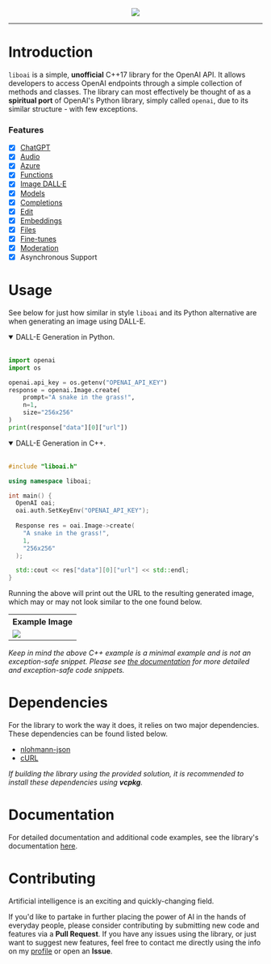 <p align="center">
  <img src="/images/_logo.png">
</p>

<hr>
<h1>Introduction</h1>
<p><code>liboai</code> is a simple, <b>unofficial</b> C++17 library for the OpenAI API. It allows developers to access OpenAI endpoints through a simple collection of methods and classes. The library can most effectively be thought of as a <b>spiritual port</b> of OpenAI's Python library, simply called <code>openai</code>, due to its similar structure - with few exceptions.

<h3>Features</h3>

- [x] [ChatGPT](https://github.com/D7EAD/liboai/tree/main/documentation/chat)
- [X] [Audio](https://github.com/D7EAD/liboai/tree/main/documentation/audio)
- [X] [Azure](https://github.com/D7EAD/liboai/tree/main/documentation/azure)
- [X] [Functions](https://platform.openai.com/docs/api-reference/chat/create)
- [x] [Image DALL·E](https://github.com/D7EAD/liboai/tree/main/documentation/images)
- [x] [Models](https://github.com/D7EAD/liboai/tree/main/documentation/models)
- [x] [Completions](https://github.com/D7EAD/liboai/tree/main/documentation/completions) 
- [x] [Edit](https://github.com/D7EAD/liboai/tree/main/documentation/edits) 
- [x] [Embeddings](https://github.com/D7EAD/liboai/tree/main/documentation/embeddings) 
- [x] [Files](https://github.com/D7EAD/liboai/tree/main/documentation/files) 
- [x] [Fine-tunes](https://github.com/D7EAD/liboai/tree/main/documentation/fine-tunes) 
- [x] [Moderation](https://github.com/D7EAD/liboai/tree/main/documentation/moderations)
- [X] Asynchronous Support

<h1>Usage</h1>
See below for just how similar in style <code>liboai</code> and its Python alternative are when generating an image using DALL-E.</p>
<details open>
<summary>DALL-E Generation in Python.</summary>
<br>

```py
import openai
import os

openai.api_key = os.getenv("OPENAI_API_KEY")
response = openai.Image.create(
    prompt="A snake in the grass!",
    n=1,
    size="256x256"
)
print(response["data"][0]["url"])
```
</details>

<details open>
<summary>DALL-E Generation in C++.</summary>
<br>

```cpp
#include "liboai.h"

using namespace liboai;

int main() {
  OpenAI oai;
  oai.auth.SetKeyEnv("OPENAI_API_KEY");
	
  Response res = oai.Image->create(
    "A snake in the grass!",
    1,
    "256x256"
  );

  std::cout << res["data"][0]["url"] << std::endl;
}
```

</details>

<p>Running the above will print out the URL to the resulting generated image, which may or may not look similar to the one found below.</p>
<table>
<tr>
<th>Example Image</th>
</tr>
<td>

<img src="/images/snake.png">

</td>
</tr>
</table>

<p><i>Keep in mind the above C++ example is a minimal example and is not an exception-safe snippet. Please see <a href="/documentation">the documentation</a> for more detailed and exception-safe code snippets.</i></p>

<h1>Dependencies</h1>
<p>For the library to work the way it does, it relies on two major dependencies. These dependencies can be found listed below.<p>

- <a href="https://github.com/nlohmann/json">nlohmann-json</a>
- <a href="https://curl.se/">cURL</a>

*If building the library using the provided solution, it is recommended to install these dependencies using <b>vcpkg</b>.*

<h1>Documentation</h1>
<p>For detailed documentation and additional code examples, see the library's documentation <a href="/documentation">here</a>.

<h1>Contributing</h1>
<p>Artificial intelligence is an exciting and quickly-changing field. 

If you'd like to partake in further placing the power of AI in the hands of everyday people, please consider contributing by submitting new code and features via a **Pull Request**. If you have any issues using the library, or just want to suggest new features, feel free to contact me directly using the info on my <a href="https://github.com/D7EAD">profile</a> or open an **Issue**.
